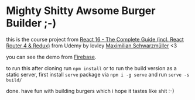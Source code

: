 # Mighty Shitty Awsome Burger Builder ;-)

this is the course project from [React 16 - The Complete Guide (incl. React Router 4 & Redux)](https://www.udemy.com/react-the-complete-guide-incl-redux/) from Udemy by lovley [Maximilian Schwarzmüller](https://twitter.com/maxedapps) <3

you can see the demo from [Firebase](https://awsome-burger-builder.firebaseapp.com/).

to run this after cloning run ` npm install ` or
to run the build version as a static server, first install `serve` package via `npm i -g serve` and run `serve -s build/`

done. have fun with building burgers which i hope it tastes like shit :-)